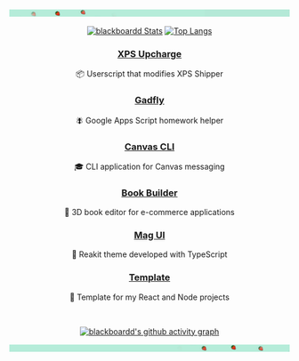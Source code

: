 [![strawberry banner](/assets/images/header/banner_upper.jpg)](https://github.com/sponsors/blackboardd)

<div align="center">

[<img src="https://github-readme-stats.vercel.app/api?username=blackboardd&show_icons=true&hide_title=true&theme=minimal&include_all_commits=true&count_private=true&line_height=32&hide=contribs,stars&hide_rank=true&icon_color=f03a17&border_radius=10" alt="blackboardd Stats" />](https://github.com/sponsors/blackboardd) [![Top Langs](https://github-readme-stats.vercel.app/api/top-langs/?username=blackboardd&layout=compact&langs_count=3&border_radius=10&card_width=235&custom_title=Languages)](https://github.com/anuraghazra/github-readme-stats)

### [XPS Upcharge](https://github.com/blackboardd/xps-upcharge)
📦 Userscript that modifies XPS Shipper
### [Gadfly](https://github.com/blackboardd/gadfly)
🪰 Google Apps Script homework helper
### [Canvas CLI](https://github.com/blackboardd/canvas-cli)
🎓 CLI application for Canvas messaging
### [Book Builder](https://github.com/blackboardd/book-builder)
📕 3D book editor for e-commerce applications
### [Mag UI](https://github.com/blackboardd/magui)
💄 Reakit theme developed with TypeScript
### [Template](https://github.com/blackboardd/yarn-project-template)
🥾 Template for my React and Node projects

<br />

[![blackboardd's github activity graph](https://activity-graph.herokuapp.com/graph?username=blackboardd&hide_title=true&hide_border=true&theme=minimal&line=f03a17&point=107c10&color=57606a)](https://github.com/sponsors/blackboardd)

</div>

[![strawberry banner](/assets/images/header/banner_lower.jpg)](https://github.com/sponsors/blackboardd)
